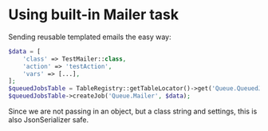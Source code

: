 # Using built-in Mailer task

Sending reusable templated emails the easy way:
```php
$data = [
    'class' => TestMailer::class,
    'action' => 'testAction',
    'vars' => [...],
];
$queuedJobsTable = TableRegistry::getTableLocator()->get('Queue.QueuedJobs');
$queuedJobsTable->createJob('Queue.Mailer', $data);
```
Since we are not passing in an object, but a class string and settings, this is also JsonSerializer safe.
